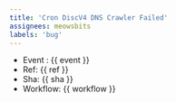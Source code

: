 ```yaml
---
title: 'Cron DiscV4 DNS Crawler Failed'
assignees: meowsbits
labels: 'bug'
---
```


- Event : {{ event }}
- Ref: {{ ref }}
- Sha: {{ sha }}
- Workflow: {{ workflow }}

